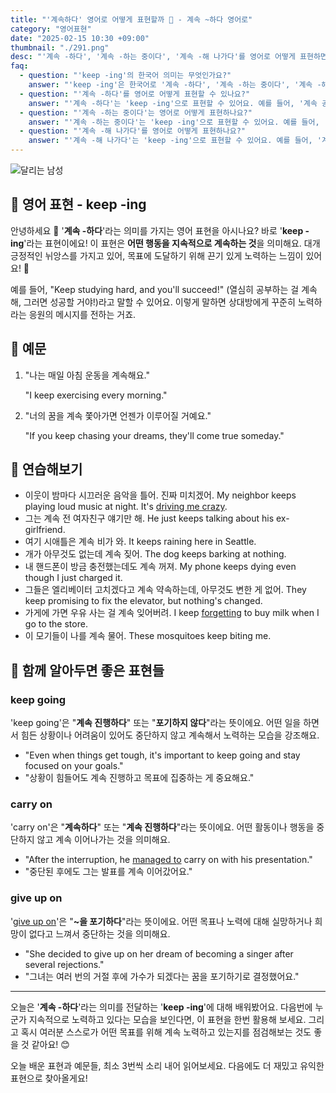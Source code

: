```yaml
---
title: "'계속하다' 영어로 어떻게 표현할까 ️💨 - 계속 ~하다 영어로"
category: "영어표현"
date: "2025-02-15 10:30 +09:00"
thumbnail: "./291.png"
desc: "'계속 -하다', '계속 -하는 중이다', '계속 -해 나가다'를 영어로 어떻게 표현하면 좋을까요? '계속 공부해야 해'라는 문장은 영어로 어떻게 될까요? '나는 계속 운동하는 중이야' 같은 표현은 어떻게 말할 수 있을까요? '계속 꿈을 꿔 나가야 해'를 영어로 표현하는 법을 배워봅시다. 다양한 예문을 통해서 연습하고 본인의 표현으로 만들어 보세요."
faq:
  - question: "'keep -ing'의 한국어 의미는 무엇인가요?"
    answer: "'keep -ing'은 한국어로 '계속 -하다', '계속 -하는 중이다', '계속 -해 나가다' 등으로 번역될 수 있어요."
  - question: "'계속 -하다'를 영어로 어떻게 표현할 수 있나요?"
    answer: "'계속 -하다'는 'keep -ing'으로 표현할 수 있어요. 예를 들어, '계속 공부해야 해'는 'I need to keep studying'으로 말할 수 있어요."
  - question: "'계속 -하는 중이다'는 영어로 어떻게 표현하나요?"
    answer: "'계속 -하는 중이다'는 'keep -ing'으로 표현할 수 있어요. 예를 들어, '나는 계속 운동하는 중이야'는 'I am keep working out'으로 표현할 수 있어요."
  - question: "'계속 -해 나가다'를 영어로 어떻게 표현하나요?"
    answer: "'계속 -해 나가다'는 'keep -ing'으로 표현할 수 있어요. 예를 들어, '계속 꿈을 꿔 나가야 해'는 'You should keep dreaming'으로 말할 수 있어요."
---
```


![달리는 남성](./291-1.jpg)

## 🌟 영어 표현 - keep -ing

안녕하세요 👋 '**계속 -하다**'라는 의미를 가지는 영어 표현을 아시나요? 바로 '**keep -ing**'라는 표현이에요! 이 표현은 **어떤 행동을 지속적으로 계속하는 것**을 의미해요. 대개 긍정적인 뉘앙스를 가지고 있어, 목표에 도달하기 위해 끈기 있게 노력하는 느낌이 있어요! 🚀

예를 들어, "Keep studying hard, and you'll succeed!" (열심히 공부하는 걸 계속해, 그러면 성공할 거야!)라고 말할 수 있어요. 이렇게 말하면 상대방에게 꾸준히 노력하라는 응원의 메시지를 전하는 거죠.

## 📖 예문

1. "나는 매일 아침 운동을 계속해요."

   "I keep exercising every morning."

2. "너의 꿈을 계속 쫓아가면 언젠가 이루어질 거예요."

   "If you keep chasing your dreams, they'll come true someday."

## 💬 연습해보기

<ul data-interactive-list>
  <li data-interactive-item>
    <span data-toggler>이웃이 밤마다 시끄러운 음악을 틀어. 진짜 미치겠어.</span>
    <span data-answer>My neighbor keeps playing loud music at night. It's <a href="/blog/in-english/089.drive-someone-crazy/">driving me crazy</a>.</span>
  </li>
  <li data-interactive-item>
    <span data-toggler>그는 계속 전 여자친구 얘기만 해.</span>
    <span data-answer>He just keeps talking about his ex-girlfriend.</span>
  </li>
  <li data-interactive-item>
    <span data-toggler>여기 시애틀은 계속 비가 와.</span>
    <span data-answer>It keeps raining here in Seattle.</span>
  </li>
  <li data-interactive-item>
    <span data-toggler>개가 아무것도 없는데 계속 짖어.</span>
    <span data-answer>The dog keeps barking at nothing.</span>
  </li>
  <li data-interactive-item>
    <span data-toggler>내 핸드폰이 방금 충전했는데도 계속 꺼져.</span>
    <span data-answer>My phone keeps dying even though I just charged it.</span>
  </li>
  <li data-interactive-item>
    <span data-toggler>그들은 엘리베이터 고치겠다고 계속 약속하는데, 아무것도 변한 게 없어.</span>
    <span data-answer>They keep promising to fix the elevator, but nothing's changed.</span>
  </li>
  <li data-interactive-item>
    <span data-toggler>가게에 가면 우유 사는 걸 계속 잊어버려.</span>
    <span data-answer>I keep <a href="/blog/in-english/023.forget/">forgetting</a> to buy milk when I go to the store.</span>
  </li>
  <li data-interactive-item>
    <span data-toggler>이 모기들이 나를 계속 물어.</span>
    <span data-answer>These mosquitoes keep biting me.</span>
  </li>
</ul>

## 🤝 함께 알아두면 좋은 표현들

### keep going

'keep going'은 "**계속 진행하다**" 또는 "**포기하지 않다**"라는 뜻이에요. 어떤 일을 하면서 힘든 상황이나 어려움이 있어도 중단하지 않고 계속해서 노력하는 모습을 강조해요.

- "Even when things get tough, it's important to keep going and stay focused on your goals."
- "상황이 힘들어도 계속 진행하고 목표에 집중하는 게 중요해요."

### carry on

'carry on'은 "**계속하다**" 또는 "**계속 진행하다**"라는 뜻이에요. 어떤 활동이나 행동을 중단하지 않고 계속 이어나가는 것을 의미해요.

- "After the interruption, he [managed to](/blog/in-english/175.manage-to/) carry on with his presentation."
- "중단된 후에도 그는 발표를 계속 이어갔어요."

### give up on

'[give up on](/blog/vocab-1/046.give-up/)'은 "**~을 포기하다**"라는 뜻이에요. 어떤 목표나 노력에 대해 실망하거나 희망이 없다고 느껴서 중단하는 것을 의미해요.

- "She decided to give up on her dream of becoming a singer after several rejections."
- "그녀는 여러 번의 거절 후에 가수가 되겠다는 꿈을 포기하기로 결정했어요."

---

오늘은 '**계속 -하다**'라는 의미를 전달하는 '**keep -ing**'에 대해 배워봤어요. 다음번에 누군가 지속적으로 노력하고 있다는 모습을 보인다면, 이 표현을 한번 활용해 보세요. 그리고 혹시 여러분 스스로가 어떤 목표를 위해 계속 노력하고 있는지를 점검해보는 것도 좋을 것 같아요! 😊

오늘 배운 표현과 예문들, 최소 3번씩 소리 내어 읽어보세요. 다음에도 더 재밌고 유익한 표현으로 찾아올게요!
